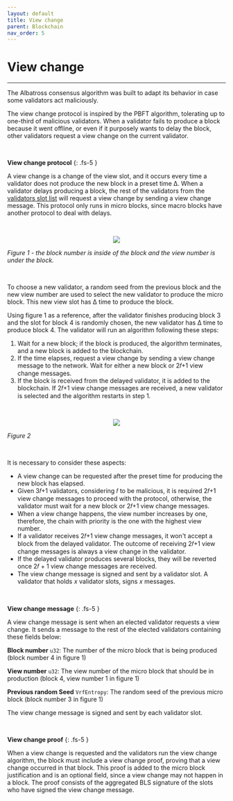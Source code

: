 ```yaml
---
layout: default
title: View change
parent: Blockchain
nav_order: 5
---
```


# View change

---

The Albatross consensus algorithm was built to adapt its behavior in case some validators act maliciously.

The view change protocol is inspired by the PBFT algorithm, tolerating up to one-third of malicious validators. When a validator fails to produce a block because it went offline, or even if it purposely wants to delay the block, other validators request a view change on the current validator.

<br/>

**View change protocol**
{: .fs-5 }

A view change is a change of the view slot, and it occurs every time a validator does not produce the new block in a preset time Δ. When a validator delays producing a block, the rest of the validators from the [validators slot list](/albatross-doc/docs/blockchain/slots) will request a view change by sending a view change message. This protocol only runs in micro blocks, since macro blocks have another protocol to deal with delays.

<br/>

<p align="center">
  <img src="https://i.postimg.cc/Qt24SFJW/view-change-drawio.png"/>
</p>

_Figure 1 - the block number is inside of the block and the view number is under the block._

<br/>

To choose a new validator, a random seed from the previous block and the new view number are used to select the new validator to produce the micro block. This new view slot has Δ time to produce the block.

Using figure 1 as a reference, after the validator finishes producing block 3 and the slot for block 4 is randomly chosen, the new validator has Δ time to produce block 4. The validator will run an algorithm following these steps:

1. Wait for a new block; if the block is produced, the algorithm terminates, and a new block is added to the blockchain.
2. If the time elapses, request a view change by sending a view change message to the network. Wait for either a new block or 2𝑓+1 view change messages.
3. If the block is received from the delayed validator, it is added to the blockchain. If 2𝑓+1 view change messages are received, a new validator is selected and the algorithm restarts in step 1.

<br/>

<p align="center">
  <img src="https://i.postimg.cc/Ss21W6Ch/flowchart-on-view-change-drawio.png"/>
</p>

_Figure 2_

<br/>

It is necessary to consider these aspects:

- A view change can be requested after the preset time for producing the new block has elapsed.
- Given 3𝑓+1 validators, considering 𝑓 to be malicious, it is required 2𝑓+1 view change messages to proceed with the protocol, otherwise, the validator must wait for a new block or 2𝑓+1 view change messages.
- When a view change happens, the view number increases by one, therefore, the chain with priority is the one with the highest view number.
- If a validator receives 2𝑓+1 view change messages, it won't accept a block from the delayed validator. The outcome of receiving 2𝑓+1 view change messages is always a view change in the validator.
- If the delayed validator produces several blocks, they will be reverted once 2𝑓 + 1 view change messages are received.
- The view change message is signed and sent by a validator slot. A validator that holds 𝑥 validator slots, signs 𝑥 messages.

<br/>

**View change message**
{: .fs-5 }

A view change message is sent when an elected validator requests a view change. It sends a message to the rest of the elected validators containing these fields below:

**Block number** `u32`: The number of the micro block that is being produced (block number 4 in figure 1)

**View number** `u32`: The view number of the micro block that should be in production (block 4, view number 1 in figure 1)

**Previous random Seed** `VrfEntropy`: The random seed of the previous micro block (block number 3 in figure 1)


The view change message is signed and sent by each validator slot.

<br/>

**View change proof**
{: .fs-5 }

When a view change is requested and the validators run the view change algorithm, the block must include a view change proof, proving that a view change occurred in that block. This proof is added to the micro block justification and is an optional field, since a view change may not happen in a block. The proof consists of the aggregated BLS signature of the slots who have signed the view change message.

